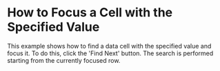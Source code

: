 # How to Focus a Cell with the Specified Value


<p>This example shows how to find a data cell with the specified value and focus it. To do this, click the 'Find Next' button. The search is performed starting from the currently focused row.</p>

<br/>


